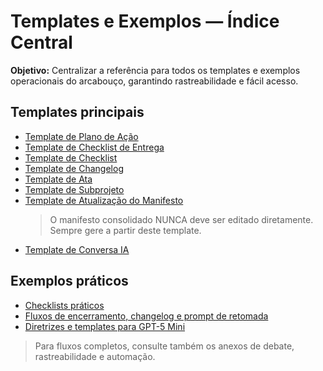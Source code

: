 # Templates e Exemplos — Índice Central

**Objetivo:** Centralizar a referência para todos os templates e exemplos operacionais do arcabouço, garantindo rastreabilidade e fácil acesso.


## Templates principais
- [Template de Plano de Ação](../TEMPLATE_PLANO_ACAO.md)
- [Template de Checklist de Entrega](../TEMPLATE_CHECKLIST_ENTREGA.md)
- [Template de Checklist](../TEMPLATE_CHECKLIST.md)
- [Template de Changelog](./template_changelog.md)
- [Template de Ata](./TEMPLATE_ATA.md)
- [Template de Subprojeto](../TEMPLATE_SUBPROJETO.md)
- [Template de Atualização do Manifesto](../TEMPLATE_ATUALIZACAO_MANIFESTO.md)  
	> O manifesto consolidado NUNCA deve ser editado diretamente. Sempre gere a partir deste template.
- [Template de Conversa IA](../ia_conversas/TEMPLATE_CONVERSA_IA.md)

## Exemplos práticos
- [Checklists práticos](./checklists_praticos.md)
- [Fluxos de encerramento, changelog e prompt de retomada](./fluxos_encerramento.md)
- [Diretrizes e templates para GPT-5 Mini](./GPT5_mini_guidelines.md)

> Para fluxos completos, consulte também os anexos de debate, rastreabilidade e automação.
